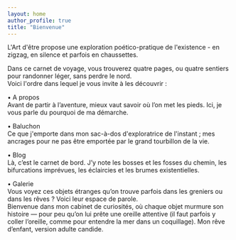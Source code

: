 ```yaml
---
layout: home
author_profile: true
title: "Bienvenue"
---
```


L'Art d'être propose une exploration poético-pratique de l'existence - en zigzag, en silence et parfois en chaussettes.

Dans ce carnet de voyage, vous trouverez quatre pages, ou quatre sentiers pour randonner léger, sans perdre le nord. <br />
Voici l'ordre dans lequel je vous invite à les découvrir : 

• A propos <br /> 
Avant de partir à l’aventure, mieux vaut savoir où l’on met les pieds. Ici, je vous parle du pourquoi de ma démarche.

• Baluchon <br />
Ce que j'emporte dans mon sac-à-dos d'exploratrice de l'instant ; mes ancrages pour ne pas être emportée par le grand tourbillon de la vie. 

• Blog <br />
Là, c’est le carnet de bord. J’y note les bosses et les fosses du chemin, les bifurcations imprévues, les éclaircies et les brumes existentielles. 

• Galerie <br />
Vous voyez ces objets étranges qu’on trouve parfois dans les greniers ou dans les rêves ? Voici leur espace de parole. <br /> Bienvenue dans mon cabinet de curiosités, où chaque objet murmure son histoire — pour peu qu’on lui prête une oreille attentive (il faut parfois y coller l’oreille, comme pour entendre la mer dans un coquillage). Mon rêve d’enfant, version adulte candide.
